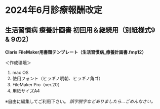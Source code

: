 
# 2024年6月診療報酬改定
## 生活習慣病 療養計画書 初回用＆継続用（別紙様式9 & 9の2）

**Claris FileMaker用書類テンプレート（生活習慣病_療養計画書.fmp12）**

＜作成環境＞
 1. mac OS
 2. 使用フォント（ヒラギノ明朝、ヒラギノ角ゴ）
 3. FileMaker Pro（ver.20）
 4. 用紙サイズA4
 
 ※自由に編集してご利用下さい。
 *誤字脱字などありましたら...ごめんなさい。*
 
